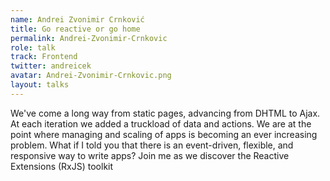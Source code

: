 ```yaml
---
name: Andrei Zvonimir Crnković
title: Go reactive or go home
permalink: Andrei-Zvonimir-Crnkovic
role: talk
track: Frontend
twitter: andreicek
avatar: Andrei-Zvonimir-Crnkovic.png
layout: talks
---
```


We've come a long way from static pages, advancing from DHTML to Ajax. At each iteration we added a truckload of data and actions. We are at the point where managing and scaling of apps is becoming an ever increasing problem. What if I told you that there is an event-driven, flexible, and responsive way to write apps? Join me as we discover the Reactive Extensions (RxJS) toolkit
